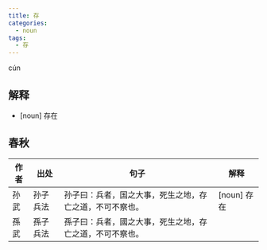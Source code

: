 ```yaml
---
title: 存
categories:
  - noun
tags:
  - 存
---
```

cún
<!-- more -->

## 解释
* [noun] 存在

## 春秋
作者|出处|句子|解释
---|---|---|---
孙武|孙子兵法|孙子曰：兵者，国之大事，死生之地，存亡之道，不可不察也。| [noun] 存在
孫武|孫子兵法|孫子曰：兵者，國之大事，死生之地，存亡之道，不可不察也。|
